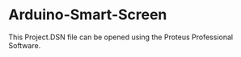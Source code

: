 # Arduino-Smart-Screen
This Project.DSN file can be opened using the Proteus Professional Software.
